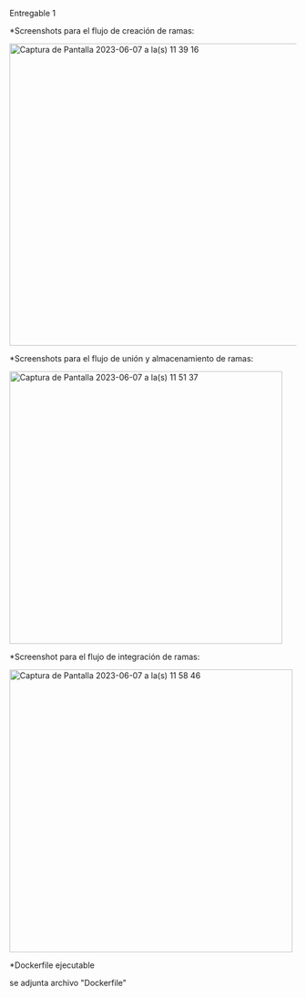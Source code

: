 Entregable 1

*Screenshots para el flujo de creación de ramas:

<img width="531" alt="Captura de Pantalla 2023-06-07 a la(s) 11 39 16" src="https://github.com/PedroAnman/WizeLine/assets/61468851/bf89281a-494d-4808-bd61-e5a86543b92d">

*Screenshots para el flujo de unión y almacenamiento de ramas:

<img width="479" alt="Captura de Pantalla 2023-06-07 a la(s) 11 51 37" src="https://github.com/PedroAnman/WizeLine/assets/61468851/9eaf0401-1dbd-46e3-968c-f3f44b9d8d16">

*Screenshot para el flujo de integración de ramas:

<img width="497" alt="Captura de Pantalla 2023-06-07 a la(s) 11 58 46" src="https://github.com/PedroAnman/WizeLine/assets/61468851/0b91e3fd-c5bf-4d05-a38a-8b3d87857147">

*Dockerfile ejecutable

se adjunta archivo "Dockerfile"
